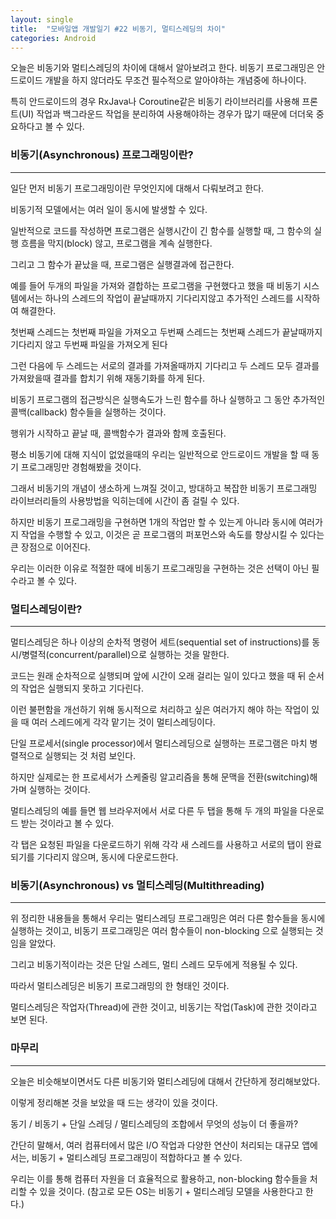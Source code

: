 ```yaml
---
layout: single
title:  "모바일앱 개발일기 #22 비동기, 멀티스레딩의 차이"
categories: Android
---
```


오늘은 비동기와 멀티스레딩의 차이에 대해서 알아보려고 한다. 비동기 프로그래밍은 안드로이드 개발을 하지 않더라도 무조건 필수적으로 알아야하는 개념중에 하나이다.

특히 안드로이드의 경우 RxJava나 Coroutine같은 비동기 라이브러리를 사용해 프론트(UI) 작업과 백그라운드 작업을 분리하여 사용해야하는 경우가 많기 때문에 더더욱 중요하다고 볼 수 있다.


### 비동기(Asynchronous) 프로그래밍이란?


---

일단 먼저 비동기 프로그래밍이란 무엇인지에 대해서 다뤄보려고 한다.

비동기적 모델에서는 여러 일이 동시에 발생할 수 있다. 

일반적으로 코드를 작성하면 프로그램은 실행시간이 긴 함수를 실행할 때, 그 함수의 실행 흐름을 막지(block) 않고, 프로그램을 계속 실행한다. 

그리고 그 함수가 끝났을 때, 프로그램은 실행결과에 접근한다.

예를 들어 두개의 파일을 가져와 결합하는 프로그램을 구현했다고 했을 때 비동기 시스템에서는 하나의 스레드의 작업이 끝날때까지 기다리지않고 추가적인 스레드를 시작하여 해결한다.

첫번째 스레드는 첫번째 파일을 가져오고 두번째 스레드는 첫번째 스레드가 끝날때까지 기다리지 않고 두번째 파일을 가져오게 된다

그런 다음에 두 스레드는 서로의 결과를 가져올때까지 기다리고 두 스레드 모두 결과를 가져왔을때 결과를 합치기 위해 재동기화를 하게 된다.

비동기 프로그램의 접근방식은 실행속도가 느린 함수를 하나 실행하고 그 동안 추가적인 콜백(callback) 함수들을 실행하는 것이다. 

행위가 시작하고 끝날 때, 콜백함수가 결과와 함께 호출된다.

평소 비동기에 대해 지식이 없었을때의 우리는 일반적으로 안드로이드 개발을 할 때 동기 프로그래밍만 경험해봤을 것이다.

그래서 비동기의 개념이 생소하게 느껴질 것이고, 방대하고 복잡한 비동기 프로그래밍 라이브러리들의 사용방법을 익히는데에 시간이 좀 걸릴 수 있다. 

하지만 비동기 프로그래밍을 구현하면 1개의 작업만 할 수 있는게 아니라 동시에 여러가지 작업을 수행할 수 있고, 이것은 곧 프로그램의 퍼포먼스와 속도를 향상시킬 수 있다는 큰 장점으로 이어진다. 

우리는 이러한 이유로 적절한 때에 비동기 프로그래밍을 구현하는 것은 선택이 아닌 필수라고 볼 수 있다.

### 멀티스레딩이란?


---

멀티스레딩은 하나 이상의 순차적 명령어 세트(sequential set of instructions)를 동시/병렬적(concurrent/parallel)으로 실행하는 것을 말한다.

코드는 원래 순차적으로 실행되며 앞에 시간이 오래 걸리는 일이 있다고 했을 때 뒤 순서의 작업은 실행되지 못하고 기다린다.

이런 불편함을 개선하기 위해 동시적으로 처리하고 싶은 여러가지 해야 하는 작업이 있을 때 여러 스레드에게 각각 맡기는 것이 멀티스레딩이다. 

단일 프로세서(single processor)에서 멀티스레딩으로 실행하는 프로그램은 마치 병렬적으로 실행되는 것 처럼 보인다. 

하지만 실제로는 한 프로세서가 스케줄링 알고리즘을 통해 문맥을 전환(switching)해가며 실행하는 것이다.

멀티스레딩의 예를 들면 웹 브라우저에서 서로 다른 두 탭을 통해 두 개의 파일을 다운로드 받는 것이라고 볼 수 있다. 

각 탭은 요청된 파일을 다운로드하기 위해 각각 새 스레드를 사용하고 서로의 탭이 완료되기를 기다리지 않으며, 동시에 다운로드한다.

### 비동기(Asynchronous) vs 멀티스레딩(Multithreading)


---

위 정리한 내용들을 통해서 우리는 멀티스레딩 프로그래밍은 여러 다른 함수들을 동시에 실행하는 것이고, 비동기 프로그래밍은 여러 함수들이 non-blocking 으로 실행되는 것임을 알았다. 

그리고 비동기적이라는 것은 단일 스레드, 멀티 스레드 모두에게 적용될 수 있다.

따라서 멀티스레딩은 비동기 프로그래밍의 한 형태인 것이다.

멀티스레딩은 작업자(Thread)에 관한 것이고, 비동기는 작업(Task)에 관한 것이라고 보면 된다.






### 마무리

---

오늘은 비슷해보이면서도 다른 비동기와 멀티스레딩에 대해서 간단하게 정리해보았다.

이렇게 정리해본 것을 보았을 때 드는 생각이 있을 것이다.

동기 / 비동기 + 단일 스레딩 / 멀티스레딩의 조합에서 무엇의 성능이 더 좋을까?

간단히 말해서, 여러 컴퓨터에서 많은 I/O 작업과 다양한 연산이 처리되는 대규모 앱에서는, 비동기 + 멀티스레딩 프로그래밍이 적합하다고 볼 수 있다.

우리는 이를 통해 컴퓨터 자원을 더 효율적으로 활용하고, non-blocking 함수들을 처리할 수 있을 것이다. (참고로 모든 OS는 비동기 + 멀티스레딩 모델을 사용한다고 한다.)



